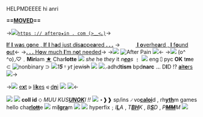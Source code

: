 HELPMDEEEE hi anri

**==[MOVED](https://rentry.co/dreamingkisses)==**

->[![](https://media.discordapp.net/attachments/870787415172845589/1065615478522908672/cObQjk6.gif)`https :// afterp★in . com (>﹏<｡)`]()->

[**I**f **I** w**a**s g**o**ne , **I**f **I** h**a**d just d**i**s**a**ppe**a**red **. . .**](https://open.spotify.com/track/3YjxzZxw4VK96te6tPpCPf?si=ab6d374f1b3a4e1e)
->⠀⠀⠀⠀[ **I** **o**verhe**a**rd , **I** f**o**und **o**ut](https://open.spotify.com/track/3YjxzZxw4VK96te6tPpCPf?si=ab6d374f1b3a4e1e)<-
->[**. . .** H**o**w much **I**’m n**o**t needed](https://open.spotify.com/track/3YjxzZxw4VK96te6tPpCPf?si=ab6d374f1b3a4e1e)->
->![](https://media.discordapp.net/attachments/870787415172845589/1064197850247999529/df8fea41.png)
![After Pain](https://media.discordapp.net/attachments/870787415172845589/1065589770086010900/ezgif-1-33d03631cf.gif)
![](https://media.discordapp.net/attachments/870787415172845589/1065623777834172488/div24.gif)<-
->![](https://media.discordapp.net/attachments/870787415172845589/1065635147602464899/div13.gif)
(o^ ^o)◞♡﹒**Miri**am [★](https://rentry.co/flowercoded) Char**lotte** ![](https://media.discordapp.net/attachments/870787415172845589/1062724350786154586/image44.gif)
*she* he *they* it *n[**eo**](https://rentry.co/flowercoded)s* ﹗ ![](https://media.discordapp.net/attachments/870787415172845589/1065615478216736878/OCym7FK.gif) eng ⩇ рус **OK**
t**m**e ⊂ ![nonbinary](https://f2.toyhou.se/file/f2-toyhou-se/images/22461205_3l1VKp5w0kcyqZ2.png?1623251708) ⊃ ![](https://cdn.discordapp.com/attachments/870787415172845589/1062404226824802447/tumblr_1625b31dc7f034424fc24e8e3a07eecd_e8323233_75.gif)_1**5**_ ᵎᵎ *yt* jew~~ish~~ ![](https://media.discordapp.net/attachments/870787415172845589/1065615477864419439/bxS998k.gif) 
![](https://media.discordapp.net/attachments/870787415172845589/1065614982181552168/OvgGXkH.gif)⸝adhd**tism** bpd**narc** .**.**. D**I**D !? [**a**~~lt**e**~~rs](https://rentry.co/altersystem)
![](https://media.discordapp.net/attachments/870787415172845589/1065635147912855632/div11.gif)->

->![](https://media.discordapp.net/attachments/870787415172845589/1065619205984092200/IT4oETq.png) [e**x**t](https://rentry.co/-afterpain) ⪩ [li**k**es](https://rentry.co/marionettetheater) ⪨ [d**n**i](https://rentry.co/marionettetheatre) ![](https://media.discordapp.net/attachments/870787415172845589/1065619205984092200/IT4oETq.png)
![](https://media.discordapp.net/attachments/870787415172845589/1062724688196927518/image16.png)<-

![](https://media.discordapp.net/attachments/870787415172845589/1065635147602464899/div13.gif)
![](https://media.discordapp.net/attachments/870787415172845589/1065615478522908672/cObQjk6.gif) **coll id** ⬦ *MUU* *KUS[**UNOK**](https://milgram.fandom.com/wiki/Kusunoki_Muu)I* _!!_ ![](https://media.discordapp.net/attachments/870787415172845589/1065622060228935821/68d52c4a.png)
⋆❱❱ sp/ins ৴ vo[**caloi**](https://en.wikipedia.org/wiki/Vocaloid)d , rh[**yth**](https://en.wikipedia.org/wiki/Rhythm_game)m games
hello cha[**rlo~~tt~~**](https://hellocharlotte.fandom.com/wiki/Hello_Charlotte_Wiki)e ![](https://media.discordapp.net/attachments/870787415172845589/1065628844293374002/35.png) mi[**lgra**](https://milgram.jp/)m ![](https://media.discordapp.net/attachments/870787415172845589/1063479148145811537/IMG_1768.gif)
![](https://media.discordapp.net/attachments/870787415172845589/1064212612499390564/307.png) hyperfix﹔*I[**L**](https://www.personality-database.com/profile?pid=2&cid=26&sub_cat_id=33650)A* , *T[**BH**](https://en.wikipedia.org/wiki/Toilet-Bound_Hanako-kun)K* , *B[**S**](https://en.wikipedia.org/wiki/Bungo_Stray_Dogs)D* , *P[**~~MM~~**](https://en.wikipedia.org/wiki/Puella_Magi_Madoka_Magica)M*
![](https://media.discordapp.net/attachments/870787415172845589/1065635147912855632/div11.gif)